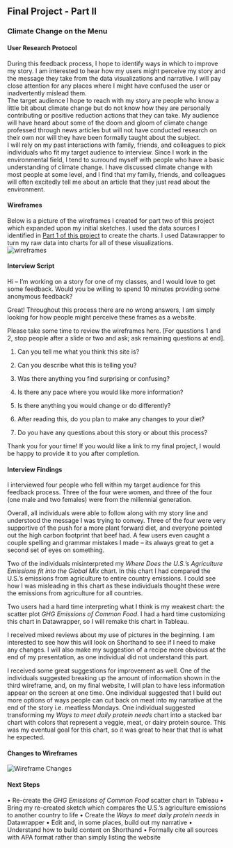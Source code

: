 ## Final Project - Part II

### Climate Change on the Menu  

#### User Research Protocol
During this feedback process, I hope to identify ways in which to improve my story. I am interested to hear how my users might perceive my story and the message they take from the data visualizations and narrative. I will pay close attention for any places where I might have confused the user or inadvertently mislead them.  
The target audience I hope to reach with my story are people who know a little bit about climate change but do not know how they are personally contributing or positive reduction actions that they can take. My audience will have heard about some of the doom and gloom of climate change professed through news articles but will not have conducted research on their own nor will they have been formally taught about the subject.  
I will rely on my past interactions with family, friends, and colleagues to pick individuals who fit my target audience to interview. Since I work in the environmental field, I tend to surround myself with people who have a basic understanding of climate change. I have discussed climate change with most people at some level, and I find that my family, friends, and colleagues will often excitedly tell me about an article that they just read about the environment.  
#### Wireframes
Below is a picture of the wireframes I created for part two of this project which expanded upon my initial sketches. I used the data sources I identified in [Part 1 of this project](https://sarahswa.github.io/swartz_portfolio/climatechangeandfood) to create the charts. I used Datawrapper to turn my raw data into charts for all of these visualizations.  
![wireframes]()
#### Interview Script
Hi – I’m working on a story for one of my classes, and I would love to get some feedback.  Would you be willing to spend 10 minutes providing some anonymous feedback?

Great!  Throughout this process there are no wrong answers, I am simply looking for how people might perceive these frames as a website.

Please take some time to review the wireframes here.  [For questions 1 and 2, stop people after a slide or two and ask; ask remaining questions at end].

1.	Can you tell me what you think this site is?

2.	Can you describe what this is telling you?

3.	Was there anything you find surprising or confusing?

4.	Is there any pace where you would like more information?

5.	Is there anything you would change or do differently?

6.	After reading this, do you plan to make any changes to your diet?

7.	Do you have any questions about this story or about this process?

Thank you for your time!  If you would like a link to my final project, I would be happy to provide it to you after completion.

#### Interview Findings
I interviewed four people who fell within my target audience for this feedback process. Three of the four were women, and three of the four (one male and two females) were from the millennial generation.  

Overall, all individuals were able to follow along with my story line and understood the message I was trying to convey. Three of the four were very supportive of the push for a more plant forward diet, and everyone pointed out the high carbon footprint that beef had. A few users even caught a couple spelling and grammar mistakes I made – its always great to get a second set of eyes on something.  

Two of the individuals misinterpreted my *Where Does the U.S.’s Agriculture Emissions fit into the Global Mix* chart. In this chart I had compared the U.S.’s emissions from agriculture to entire country emissions. I could see how I was misleading in this chart as these individuals thought these were the emissions from agriculture for all countries.  

Two users had a hard time interpreting what I think is my weakest chart: the scatter plot *GHG Emissions of Common Food*. I had a hard time customizing this chart in Datawrapper, so I will remake this chart in Tableau. 

I received mixed reviews about my use of pictures in the beginning.  I am interested to see how this will look on Shorthand to see if I need to make any changes. I will also make my suggestion of a recipe more obvious at the end of my presentation, as one individual did not understand this part. 

I received some great suggestions for improvement as well. One of the individuals suggested breaking up the amount of information shown in the third wireframe, and, on my final website, I will plan to have less information appear on the screen at one time. One individual suggested that I build out more options of ways people can cut back on meat into my narrative at the end of the story i.e. meatless Mondays. One individual suggested transforming my *Ways to meet daily protein needs* chart into a stacked bar chart with colors that represent a veggie, meat, or dairy protein source. This was my eventual goal for this chart, so it was great to hear that that is what he expected. 

#### Changes to Wireframes
![Wireframe Changes]()

#### Next Steps
•	Re-create the *GHG Emissions of Common Food* scatter chart in Tableau
•	Bring my re-created sketch which compares the U.S.’s agriculture emissions to another country to life
•	Create the *Ways to meet daily protein needs* in Datawrapper
•	Edit and, in some places, build out my narrative
•	Understand how to build content on Shorthand
•	Formally cite all sources with APA format rather than simply listing the website
